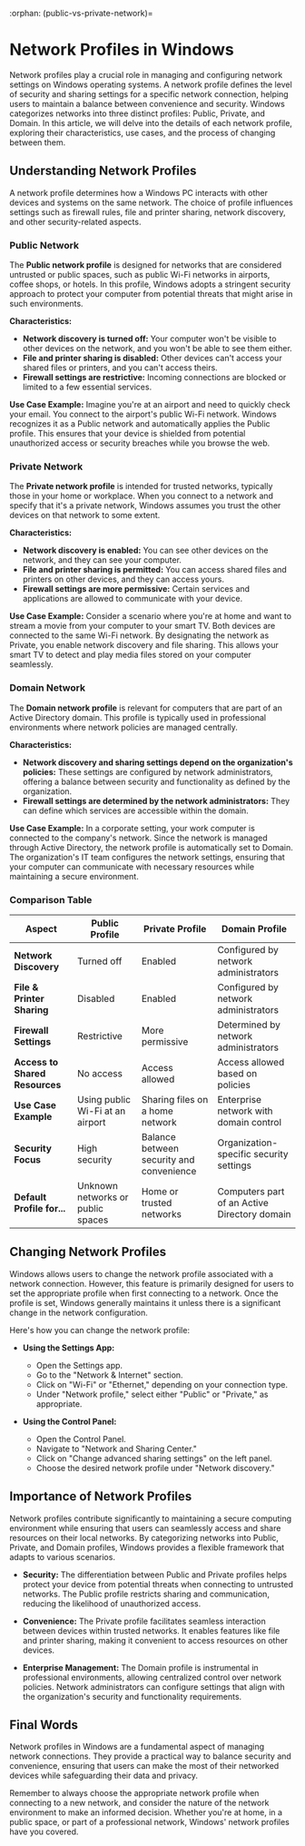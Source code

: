 :orphan:
(public-vs-private-network)=

# Network Profiles in Windows

Network profiles play a crucial role in managing and configuring network settings on Windows operating systems. A network profile defines the level of security and sharing settings for a specific network connection, helping users to maintain a balance between convenience and security. Windows categorizes networks into three distinct profiles: Public, Private, and Domain. In this article, we will delve into the details of each network profile, exploring their characteristics, use cases, and the process of changing between them.

## Understanding Network Profiles

A network profile determines how a Windows PC interacts with other devices and systems on the same network. The choice of profile influences settings such as firewall rules, file and printer sharing, network discovery, and other security-related aspects.

### Public Network

The **Public network profile** is designed for networks that are considered untrusted or public spaces, such as public Wi-Fi networks in airports, coffee shops, or hotels. In this profile, Windows adopts a stringent security approach to protect your computer from potential threats that might arise in such environments.

**Characteristics:**
- **Network discovery is turned off:** Your computer won't be visible to other devices on the network, and you won't be able to see them either.
- **File and printer sharing is disabled:** Other devices can't access your shared files or printers, and you can't access theirs.
- **Firewall settings are restrictive:** Incoming connections are blocked or limited to a few essential services.

**Use Case Example:**
Imagine you're at an airport and need to quickly check your email. You connect to the airport's public Wi-Fi network. Windows recognizes it as a Public network and automatically applies the Public profile. This ensures that your device is shielded from potential unauthorized access or security breaches while you browse the web.

### Private Network

The **Private network profile** is intended for trusted networks, typically those in your home or workplace. When you connect to a network and specify that it's a private network, Windows assumes you trust the other devices on that network to some extent.

**Characteristics:**
- **Network discovery is enabled:** You can see other devices on the network, and they can see your computer.
- **File and printer sharing is permitted:** You can access shared files and printers on other devices, and they can access yours.
- **Firewall settings are more permissive:** Certain services and applications are allowed to communicate with your device.

**Use Case Example:**
Consider a scenario where you're at home and want to stream a movie from your computer to your smart TV. Both devices are connected to the same Wi-Fi network. By designating the network as Private, you enable network discovery and file sharing. This allows your smart TV to detect and play media files stored on your computer seamlessly.

### Domain Network

The **Domain network profile** is relevant for computers that are part of an Active Directory domain. This profile is typically used in professional environments where network policies are managed centrally.

**Characteristics:**
- **Network discovery and sharing settings depend on the organization's policies:** These settings are configured by network administrators, offering a balance between security and functionality as defined by the organization.
- **Firewall settings are determined by the network administrators:** They can define which services are accessible within the domain.

**Use Case Example:**
In a corporate setting, your work computer is connected to the company's network. Since the network is managed through Active Directory, the network profile is automatically set to Domain. The organization's IT team configures the network settings, ensuring that your computer can communicate with necessary resources while maintaining a secure environment.

### Comparison Table

| **Aspect**                  | **Public Profile**                   | **Private Profile**                  | **Domain Profile**                  |
|-------------------------------|---------------------------------------|---------------------------------------|--------------------------------------|
| **Network Discovery**         | Turned off                           | Enabled                               | Configured by network administrators |
| **File & Printer Sharing**    | Disabled                             | Enabled                               | Configured by network administrators |
| **Firewall Settings**         | Restrictive                          | More permissive                       | Determined by network administrators |
| **Access to Shared Resources**| No access                            | Access allowed                        | Access allowed based on policies    |
| **Use Case Example**          | Using public Wi-Fi at an airport     | Sharing files on a home network      | Enterprise network with domain control |
| **Security Focus**            | High security                        | Balance between security and convenience | Organization-specific security settings |
| **Default Profile for...**    | Unknown networks or public spaces    | Home or trusted networks              | Computers part of an Active Directory domain |

## Changing Network Profiles

Windows allows users to change the network profile associated with a network connection. However, this feature is primarily designed for users to set the appropriate profile when first connecting to a network. Once the profile is set, Windows generally maintains it unless there is a significant change in the network configuration.

Here's how you can change the network profile:

- **Using the Settings App:**
   - Open the Settings app.
   - Go to the "Network & Internet" section.
   - Click on "Wi-Fi" or "Ethernet," depending on your connection type.
   - Under "Network profile," select either "Public" or "Private," as appropriate.

- **Using the Control Panel:**
   - Open the Control Panel.
   - Navigate to "Network and Sharing Center."
   - Click on "Change advanced sharing settings" on the left panel.
   - Choose the desired network profile under "Network discovery."

## Importance of Network Profiles

Network profiles contribute significantly to maintaining a secure computing environment while ensuring that users can seamlessly access and share resources on their local networks. By categorizing networks into Public, Private, and Domain profiles, Windows provides a flexible framework that adapts to various scenarios.

- **Security:** The differentiation between Public and Private profiles helps protect your device from potential threats when connecting to untrusted networks. The Public profile restricts sharing and communication, reducing the likelihood of unauthorized access.

- **Convenience:** The Private profile facilitates seamless interaction between devices within trusted networks. It enables features like file and printer sharing, making it convenient to access resources on other devices.

- **Enterprise Management:** The Domain profile is instrumental in professional environments, allowing centralized control over network policies. Network administrators can configure settings that align with the organization's security and functionality requirements.


## Final Words

Network profiles in Windows are a fundamental aspect of managing network connections. They provide a practical way to balance security and convenience, ensuring that users can make the most of their networked devices while safeguarding their data and privacy.

Remember to always choose the appropriate network profile when connecting to a new network, and consider the nature of the network environment to make an informed decision. Whether you're at home, in a public space, or part of a professional network, Windows' network profiles have you covered.